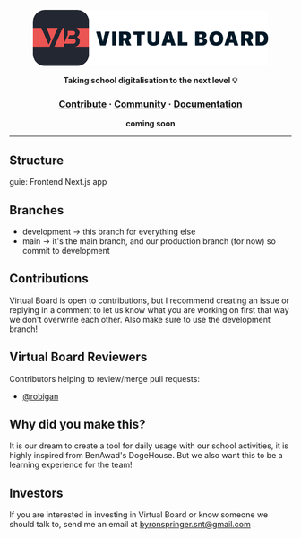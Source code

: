 <p align="center">
    <img height=100 src="https://github.com/ByronTech17/virtual-board/blob/development/Virtual-Board-LogoBanner.png"/>
</p>
<p align="center">
  <strong>Taking school digitalisation to the next level 💡</strong>
</p>

<h3 align="center">
  <a href="">Contribute</a>
  <span> · </span>
  <a href="https://discord.gg/XTQKmxyvzP">Community</a>
  <span> · </span>
  <a href="">Documentation</a>
</h3>

<p align="center"><b>coming soon</b></p>

---

## Structure

guie: Frontend Next.js app

## Branches

- development -> this branch for everything else
- main -> it's the main branch, and our production branch (for now) so commit to development

## Contributions

Virtual Board is open to contributions, but I recommend creating an issue or replying in a comment to let us know what you are working on first that way we don't overwrite each other. Also make sure to use the development branch!

## Virtual Board Reviewers

Contributors helping to review/merge pull requests:

- [@robigan](https://github.com/robigan)

## Why did you make this?

It is our dream to create a tool for daily usage with our school activities, it is highly inspired from BenAwad's DogeHouse. But we also want this to be a learning experience for the team!

## Investors

If you are interested in investing in Virtual Board or know someone we should talk to, send me an email at byronspringer.snt@gmail.com .
